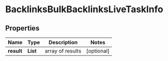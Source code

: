 # BacklinksBulkBacklinksLiveTaskInfo


## Properties

| Name | Type | Description | Notes |
|------------ | ------------- | ------------- | -------------|
**result** | **List<BacklinksBulkBacklinksLiveResultInfo>** | array of results |[optional]|